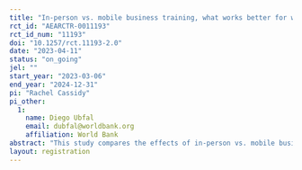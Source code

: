 ```yaml
---
title: "In-person vs. mobile business training, what works better for women entrepreneurs in Ethiopia?"
rct_id: "AEARCTR-0011193"
rct_id_num: "11193"
doi: "10.1257/rct.11193-2.0"
date: "2023-04-11"
status: "on_going"
jel: ""
start_year: "2023-03-06"
end_year: "2024-12-31"
pi: "Rachel Cassidy"
pi_other:
  1:
    name: Diego Ubfal
    email: dubfal@worldbank.org
    affiliation: World Bank
abstract: "This study compares the effects of in-person vs. mobile business training on the performance of women entrepreneurs in Ethiopia. A group of 2,000 women entrepreneurs based in Addis Ababa and who are interested in business training are randomized to receive access to either a business app adapted to the Ethiopian context (1000 women), an in-person business training covering the same material than the app (500 women), or a control group (500 women). To simulate the interaction offered by in-person training, half of women offered the app (500 women) are encouraged to participate in virtual chat rooms to discuss their progress as they use the app. All women are invited to information sessions where they are provided help in downloading the app if selected. In a second experiment we test whether sharing the app virtually without the need of a first in-person interaction can achieve similar effects."
layout: registration
---
```


